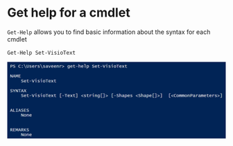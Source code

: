 # Get help for a cmdlet

`Get-Help` allows you to find basic information about the syntax for each cmdlet

```text
Get-Help Set-VisioText
```

![](../.gitbook/assets/snap00004.png)

###  <a id="troubleshooting-with-the--verbose-flag"></a>



